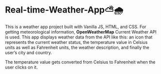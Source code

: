 # Real-time-Weather-App⛅🌧

This is a weather app project built with Vanilla JS, HTML, and CSS. For getting meteorological information, <b>OpenWeatherMap</b> Current Weather API is used. 
This app displays weather data from the API like this: an icon that represents the current weather status, the temperature value in Celsius units as well as Fahrenheit units, the weather description, and finally the user’s city and country.

The temperature value gets converted from Celsius to Fahrenheit when the user clicks on it.

